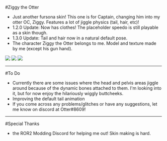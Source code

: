 #Ziggy the Otter
- Just another fursona skin! This one is for Captain, changing him into my otter OC, Ziggy. Features a lot of jiggle physics (tail, hair, etc)!
- 1.2.0 Update: Now has clothes! The placeholder speedo is still playable as a skin though.
- 1.3.0 Update: Tail and hair now in a natural default pose.
- The character Ziggy the Otter belongs to me. Model and texture made by me (except his gun hand).

[![](https://cdn.discordapp.com/attachments/319742198679601155/968870326496800818/20220427150612_1.jpg)]()
[![](https://cdn.discordapp.com/attachments/319742198679601155/968369515299737600/20220423191518_1.jpg)]()
[![](https://cdn.discordapp.com/attachments/319742198679601155/968369515568177162/20220424154317_1.jpg)]()

----
#To Do
- Currently there are some issues where the head and pelvis areas jiggle around because of the dynamic bones attached to them. I'm looking into it, but for now enjoy the hilariously wiggly buttcheeks.
- Improving the default tail animation
- If you come across any problems/glitches or have any suggestions, let me know on discord at Otter#8609!

----
#Special Thanks
- the ROR2 Modding Discord for helping me out! Skin making is hard.